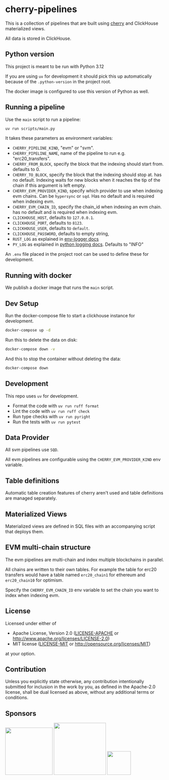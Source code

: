 # cherry-pipelines

This is a collection of pipelines that are built using [cherry](https://github.com/steelcake/cherry) and ClickHouse materialized views.

All data is stored in ClickHouse.

## Python version

This project is meant to be run with Python 3.12

If you are using `uv` for development it should pick this up automatically because of the `.python-version` in the project root.

The docker image is configured to use this version of Python as well.

## Running a pipeline 

Use the `main` script to run a pipeline:

```bash
uv run scripts/main.py
```

It takes these parameters as environment variables:

- `CHERRY_PIPELINE_KIND`, "evm" or "svm".
- `CHERRY_PIPELINE_NAME`, name of the pipeline to run e.g. "erc20_transfers".
- `CHERRY_FROM_BLOCK`, specify the block that the indexing should start from. defaults to 0.
- `CHERRY_TO_BLOCK`, specify the block that the indexing should stop at. has no default. Indexing waits for new blocks when it reaches the tip of the chain if this argument is left empty.
- `CHERRY_EVM_PROVIDER_KIND`, specify which provider to use when indexing evm chains. Can be `hypersync` or `sqd`. Has no default and is required when indexing evm.
- `CHERRY_EVM_CHAIN_ID`, specify the chain_id when indexing an evm chain. has no default and is required when indexing evm.
- `CLICKHOUSE_HOST`, defaults to `127.0.0.1`.
- `CLICKHOUSE_PORT`, defaults to `8123`.
- `CLICKHOUSE_USER`, defaults to `default`.
- `CLICKHOUSE_PASSWORD`, defaults to empty string,
- `RUST_LOG` as explained in [env-logger docs](https://docs.rs/env_logger/latest/env_logger/#enabling-logging)
- `PY_LOG` as explained in [python logging docs](https://docs.python.org/3/howto/logging.html). Defaults to "INFO"

An `.env` file placed in the project root can be used to define these for development.

## Running with docker

We publish a docker image that runs the `main` script.

## Dev Setup

Run the docker-compose file to start a clickhouse instance for development.

```bash
docker-compose up -d
```

Run this to delete the data on disk:
```bash
docker-compose down -v
```

And this to stop the container without deleting the data:
```bash
docker-compose down
```

## Development

This repo uses `uv` for development.

- Format the code with `uv run ruff format`
- Lint the code with `uv run ruff check`
- Run type checks with `uv run pyright`
- Run the tests with `uv run pytest`

## Data Provider

All svm pipelines use `SQD`.

All evm pipelines are configurable using the `CHERRY_EVM_PROVIDER_KIND` env variable.

## Table definitions

Automatic table creation features of cherry aren't used and table definitions are managed separately. 

## Materialized Views

Materialized views are defined in SQL files with an accompanying script that deploys them.

## EVM multi-chain structure

The evm pipelines are multi-chain and index multiple blockchains in parallel.

All chains are written to their own tables. For example the table for erc20 transfers would have a table named
`erc20_chain1` for ethereum and `erc20_chain10` for optimism.

Specify the `CHERRY_EVM_CHAIN_ID` env variable to set the chain you want to index when indexing evm.

## License

Licensed under either of

 * Apache License, Version 2.0
   ([LICENSE-APACHE](LICENSE-APACHE) or http://www.apache.org/licenses/LICENSE-2.0)
 * MIT license
   ([LICENSE-MIT](LICENSE-MIT) or http://opensource.org/licenses/MIT)

at your option.

## Contribution

Unless you explicitly state otherwise, any contribution intentionally submitted
for inclusion in the work by you, as defined in the Apache-2.0 license, shall be
dual licensed as above, without any additional terms or conditions.

## Sponsors

[<img src="https://steelcake.com/envio-logo.png" width="150px" />](https://envio.dev)
[<img src="https://steelcake.com/sqd-logo.png" width="165px" />](https://sqd.ai)
[<img src="https://steelcake.com/space-operator-logo.webp" height="75px" />](https://linktr.ee/spaceoperator)
